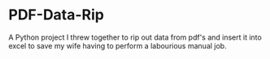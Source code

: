 # PDF-Data-Rip
A Python project I threw together to rip out data from pdf's and insert it into excel to save my wife having to perform a labourious manual job. 
